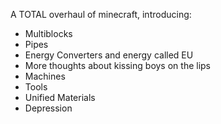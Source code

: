A TOTAL overhaul of minecraft, introducing:
- Multiblocks
- Pipes
- Energy Converters and energy called EU
- More thoughts about kissing boys on the lips
- Machines
- Tools
- Unified Materials
- Depression